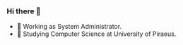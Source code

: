 ### Hi there 👋

- 🔭 Working as System Administrator.
- 🌱 Studying Computer Science at University of Piraeus.
